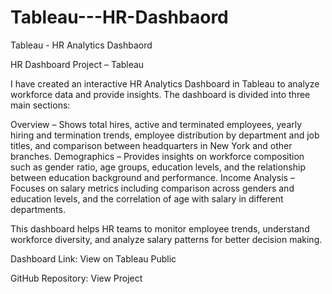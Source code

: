 # Tableau---HR-Dashbaord
Tableau - HR Analytics Dashbaord

HR Dashboard Project – Tableau

I have created an interactive HR Analytics Dashboard in Tableau to analyze workforce data and provide insights. The dashboard is divided into three main sections:

Overview – Shows total hires, active and terminated employees, yearly hiring and termination trends, employee distribution by department and job titles, and comparison between headquarters in New York and other branches.
Demographics – Provides insights on workforce composition such as gender ratio, age groups, education levels, and the relationship between education background and performance.
Income Analysis – Focuses on salary metrics including comparison across genders and education levels, and the correlation of age with salary in different departments.

This dashboard helps HR teams to monitor employee trends, understand workforce diversity, and analyze salary patterns for better decision making.

Dashboard Link: View on Tableau Public

GitHub Repository: View Project
